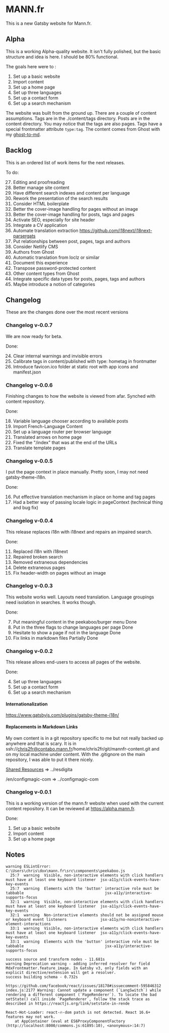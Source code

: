# MANN.fr

This is a new Gatsby website for Mann.fr.

## Alpha

This is a working Alpha-quality website. It isn't fully polished, but the basic structure and idea is here. I should be 80% functional.

The goals here were to :

1. Set up a basic website
2. Import content
3. Set up a home page
4. Set up three languages
5. Set up a contact form
6. Set up a search mechanism

The website was built from the ground up. There are a couple of content assumptions. Tags are in the ./content/tags directory. Posts are in the content directory. You may notice that the tags are also pages. Tags have a special frontmatter attribute `type:tag`. The content comes from Ghost with my [ghost-to-md](https://github.com/chris2fr/ghost-to-md).

## Backlog

This is an ordered list of work items for the next releases.

To do:

27. Editing and proofreading
40. Better manage site content
50. Have different search indexes and content per language
60. Rework the presentation of the search results 
70. Consider HTML boilerplate
80. Better the cover-image handling for pages without an image
90. Better the cover-image handling for posts, tags and pages
100. Activate SEO, especially for site header 
110. Integrate a CV application
120. Automate translation extraction https://github.com/i18next/i18next-parsergats
130. Put relationships between post, pages, tags and authors
140. Consider Netlify CMS
150. Authors from Ghost
160. Automatic translation from loclz or similar
170. Document this experience
180. Transpose password-protected content
190. Other content types from Ghost
200. Integrate specific data types for posts, pages, tags and authors 
210. Maybe introduce a notion of categories

## Changelog

These are the changes done over the most recent versions

### Changelog v-0.0.7 

We are now ready for beta.

Done:

24. Clear internal warnings and invisible errors
25. Calibrate tags in content/published with type: hometag in frontmatter
26. Introduce favicon.ico folder at static root with app icons and manifest.json

### Changelog v-0.0.6

Finishing changes to how the website is viewed from afar. Synched with content repository.

Done:

18. Variable language chooser according to available posts
19. Import French-Language Content
20. Set up a language router per browser language
21. Translated arrows on home page
22. Fixed the "/index" that was at the end of the URLs
23. Translate template pages


### Changelog v-0.0.5

I put the page context in place manually. Pretty soon, I may not need gatsby-theme-i18n.

Done:

16. Put effective translation mechanism in place on home and tag pages
17. Had a better way of passing locale logic in pageContext (technical thing and bug fix)

### Changelog v-0.0.4

This release replaces i18n with i18next and repairs an impaired search.

Done:

11. Replaced i18n with i18next
12. Repaired broken search
13. Removed extraneous dependencies
14. Delete extraneous pages 
15. Fix header-width on pages without an image

### Changelog v-0.0.3

This website works well. Layouts need translation. Language groupings need isolation in searches. It works though.

Done:

7. Put meaningful content in the peekaboo/burger menu Done
8. Put in the three flags to change languages per page Done
9. Hesitate to show a page if not in the language Done
10. Fix links in markdown files Partially Done

### Changelog v-0.0.2

This release allows end-users to access all pages of the website.

Done:

4. Set up three languages
5. Set up a contact form
6. Set up a search mechanism

#### Internationalization

https://www.gatsbyjs.com/plugins/gatsby-theme-i18n/

#### Replacements in Markdown Links

My own content is in a git repository specific to me but not really backed up anywhere and that is scary. It is in ssh://chris2fr@contabo.mann.fr/home/chris2fr/git/mannfr-content.git and on my local machine under content. With the .gitignore on the main repository, I was able to put it there nicely. 

[Shared Resources](https://www.mann.fr/en/realizations/drawing-board/resdigita/)  => ../resdigita

/en/configmagic-com => ../configmagic-com

### Changelog v-0.0.1

This is a working version of the mann.fr website when used with the current content repository. It can be reviewed at https://alpha.mann.fr.

Done:

1. Set up a basic website
2. Import content
3. Set up a home page


## Notes 

```
warning ESLintError:
C:\Users\chris\dox\mann.fr\src\components\peekaboo.js
  25:7  warning  Visible, non-interactive elements with click handlers must have at least one keyboard listener  jsx-a11y/click-events-have-key-events
  25:7  warning  Elements with the 'button' interactive role must be tabbable                                    jsx-a11y/interactive-supports-focus
  32:1  warning  Visible, non-interactive elements with click handlers must have at least one keyboard listener  jsx-a11y/click-events-have-key-events
  32:1  warning  Non-interactive elements should not be assigned mouse or keyboard event listeners               jsx-a11y/no-noninteractive-element-interactions
  33:1  warning  Visible, non-interactive elements with click handlers must have at least one keyboard listener  jsx-a11y/click-events-have-key-events
  33:1  warning  Elements with the 'button' interactive role must be tabbable                                    jsx-a11y/interactive-supports-focus
```

```
success source and transform nodes - 11.681s
warning Deprecation warning - adding inferred resolver for field MdxFrontmatter.feature_image. In Gatsby v3, only fields with an explicit directive/extension will get a resolver.
success building schema - 0.732s
```

```
https://github.com/facebook/react/issues/18178#issuecomment-595846312
index.js:2177 Warning: Cannot update a component (`LangSwitch`) while rendering a different component (`PageRenderer`). To locate the bad setState() call inside `PageRenderer`, follow the stack trace as described in https://reactjs.org/link/setstate-in-rende
```

```
React-Hot-Loader: react-🔥-dom patch is not detected. React 16.6+ features may not work. 
    at AppContainer (eval at ES6ProxyComponentFactory (http://localhost:8000/commons.js:61895:10), <anonymous>:14:7)
```